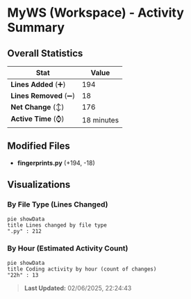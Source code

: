 # MyWS (Workspace) - Activity Summary 

## Overall Statistics

| Stat                   | Value                                                             |
| ---------------------- | ----------------------------------------------------------------- |
| **Lines Added** (➕)   | 194                                          |
| **Lines Removed** (➖) | 18                                        |
| **Net Change** (↕)    | 176                |
| **Active Time** (⌚)   | 18 minutes |


## Modified Files
- **fingerprints.py** (+194, -18)

## Visualizations

### By File Type (Lines Changed)

```mermaid
pie showData
title Lines changed by file type
".py" : 212
```

### By Hour (Estimated Activity Count)

```mermaid
pie showData
title Coding activity by hour (count of changes)
"22h" : 13
```


> **Last Updated:** 02/06/2025, 22:24:43